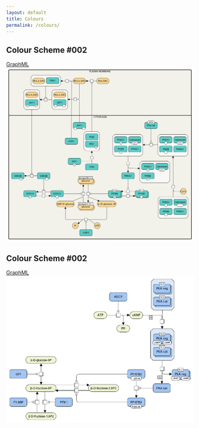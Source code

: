 ```yaml
---
layout: default
title: Colours
permalink: /colours/
---
```


## Colour Scheme #002

<a href="/images/colours/CS003.graphml">GraphML</a> &nbsp;
<img id="logo" src="/images/colours/CS003.png" width="900"/>

## Colour Scheme #002

<a href="/images/colours/CS002.graphml">GraphML</a> &nbsp;
<img id="logo" src="/images/colours/CS002.png" width="600"/>

